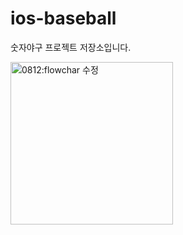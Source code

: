 # ios-baseball
숫자야구 프로젝트 저장소입니다.

<img width="260" alt="0812:flowchar 수정" src="https://user-images.githubusercontent.com/87158656/184334522-557bcdc0-fcd7-403b-becf-9f3f9f858ff2.png">

